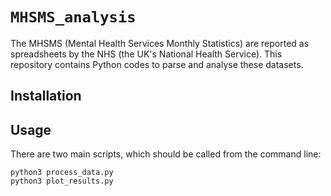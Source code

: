 # `MHSMS_analysis`

The MHSMS (Mental Health Services Monthly Statistics) are reported as spreadsheets by the NHS (the UK's National Health Service). This repository contains Python codes to parse and analyse these datasets.

## Installation

## Usage

There are two main scripts, which should be called from the command line:

```
python3 process_data.py
python3 plot_results.py
```